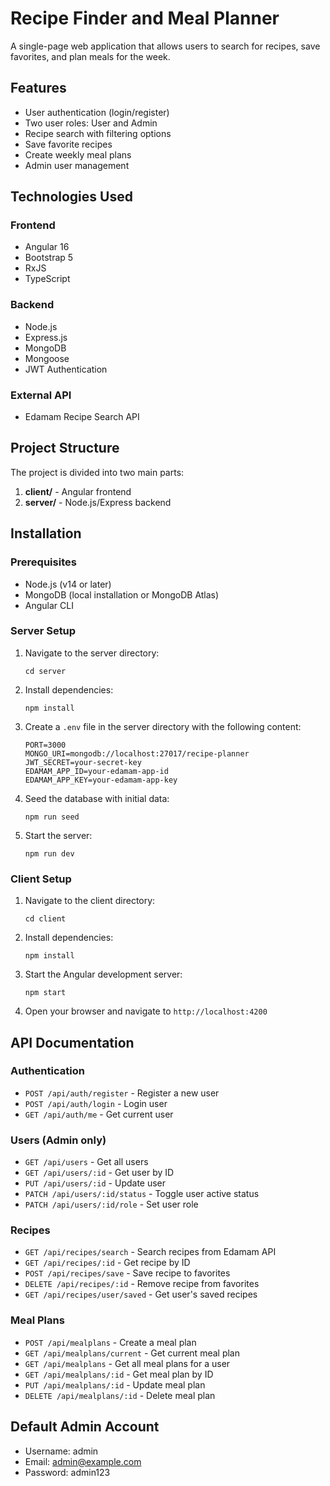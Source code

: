 # Recipe Finder and Meal Planner

A single-page web application that allows users to search for recipes, save favorites, and plan meals for the week.

## Features

- User authentication (login/register)
- Two user roles: User and Admin
- Recipe search with filtering options
- Save favorite recipes
- Create weekly meal plans
- Admin user management

## Technologies Used

### Frontend
- Angular 16
- Bootstrap 5
- RxJS
- TypeScript

### Backend
- Node.js
- Express.js
- MongoDB
- Mongoose
- JWT Authentication

### External API
- Edamam Recipe Search API

## Project Structure

The project is divided into two main parts:

1. **client/** - Angular frontend
2. **server/** - Node.js/Express backend

## Installation

### Prerequisites
- Node.js (v14 or later)
- MongoDB (local installation or MongoDB Atlas)
- Angular CLI

### Server Setup
1. Navigate to the server directory:
   ```
   cd server
   ```

2. Install dependencies:
   ```
   npm install
   ```

3. Create a `.env` file in the server directory with the following content:
   ```
   PORT=3000
   MONGO_URI=mongodb://localhost:27017/recipe-planner
   JWT_SECRET=your-secret-key
   EDAMAM_APP_ID=your-edamam-app-id
   EDAMAM_APP_KEY=your-edamam-app-key
   ```

4. Seed the database with initial data:
   ```
   npm run seed
   ```

5. Start the server:
   ```
   npm run dev
   ```

### Client Setup
1. Navigate to the client directory:
   ```
   cd client
   ```

2. Install dependencies:
   ```
   npm install
   ```

3. Start the Angular development server:
   ```
   npm start
   ```

4. Open your browser and navigate to `http://localhost:4200`

## API Documentation

### Authentication
- `POST /api/auth/register` - Register a new user
- `POST /api/auth/login` - Login user
- `GET /api/auth/me` - Get current user

### Users (Admin only)
- `GET /api/users` - Get all users
- `GET /api/users/:id` - Get user by ID
- `PUT /api/users/:id` - Update user
- `PATCH /api/users/:id/status` - Toggle user active status
- `PATCH /api/users/:id/role` - Set user role

### Recipes
- `GET /api/recipes/search` - Search recipes from Edamam API
- `GET /api/recipes/:id` - Get recipe by ID
- `POST /api/recipes/save` - Save recipe to favorites
- `DELETE /api/recipes/:id` - Remove recipe from favorites
- `GET /api/recipes/user/saved` - Get user's saved recipes

### Meal Plans
- `POST /api/mealplans` - Create a meal plan
- `GET /api/mealplans/current` - Get current meal plan
- `GET /api/mealplans` - Get all meal plans for a user
- `GET /api/mealplans/:id` - Get meal plan by ID
- `PUT /api/mealplans/:id` - Update meal plan
- `DELETE /api/mealplans/:id` - Delete meal plan

## Default Admin Account
- Username: admin
- Email: admin@example.com
- Password: admin123
